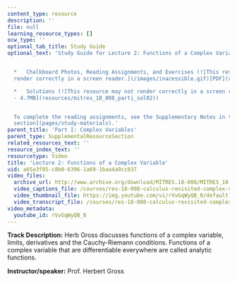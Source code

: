 ```yaml
---
content_type: resource
description: ''
file: null
learning_resource_types: []
ocw_type: ''
optional_tab_title: Study Guide
optional_text: 'Study Guide for Lecture 2: Functions of a Complex Variable


  *   Chalkboard Photos, Reading Assignments, and Exercises (![This resource may not
  render correctly in a screen reader.](/images/inacessible.gif)[PDF](resources/mitres_18_008_parti_lec02))

  *   Solutions (![This resource may not render correctly in a screen reader.](/images/inacessible.gif)[PDF
  - 4.7MB](resources/mitres_18_008_parti_sol02))


  To complete the reading assignments, see the Supplementary Notes in the [Study Materials
  section](pages/study-materials).'
parent_title: 'Part I: Complex Variables'
parent_type: SupplementalResourceSection
related_resources_text: ''
resource_index_text: ''
resourcetype: Video
title: 'Lecture 2: Functions of a Complex Variable'
uid: a65a3f85-c8b0-6396-1a69-1baa4a9cc837
video_files:
  archive_url: http://www.archive.org/download/MITRES.18-008/MITRES_18-008_Part1_lec2_300k.mp4
  video_captions_file: /courses/res-18-008-calculus-revisited-complex-variables-differential-equations-and-linear-algebra-fall-2011/e722d1e94cb8582e98ad6d78c38ee0bd_rVvGqWyQB_0.vtt
  video_thumbnail_file: https://img.youtube.com/vi/rVvGqWyQB_0/default.jpg
  video_transcript_file: /courses/res-18-008-calculus-revisited-complex-variables-differential-equations-and-linear-algebra-fall-2011/ccbedd9d217ec2892fbe8c48d40669c0_rVvGqWyQB_0.pdf
video_metadata:
  youtube_id: rVvGqWyQB_0
---
```


**Track Description:** Herb Gross discusses functions of a complex variable, limits, derivatives and the Cauchy-Riemann conditions. Functions of a complex variable that are differentiable everywhere are called analytic functions.

**Instructor/speaker:** Prof. Herbert Gross